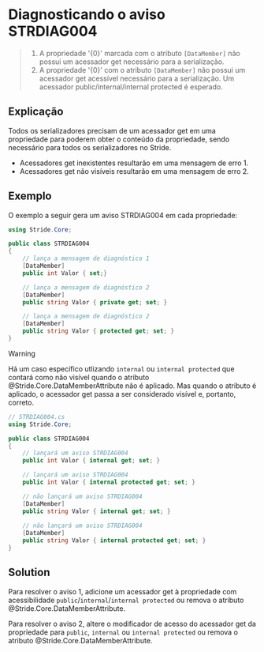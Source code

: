 # Diagnosticando o aviso STRDIAG004

> 1. A propriedade '{0}' marcada com o atributo `[DataMember]` não possui um acessador get necessário para a serialização.
> 2. A propriedade '{0}' com o atributo `[DataMember]` não possui um acessador get acessível necessário para a serialização. Um acessador public/internal/internal protected é esperado.

## Explicação

Todos os serializadores precisam de um acessador get em uma propriedade para poderem obter o conteúdo da propriedade, 
sendo necessário para todos os serializadores no Stride.
- Acessadores get inexistentes resultarão em uma mensagem de erro 1.
- Acessadores get não visíveis resultarão em uma mensagem de erro 2.

## Exemplo

O exemplo a seguir gera um aviso STRDIAG004 em cada propriedade:

```csharp
using Stride.Core;

public class STRDIAG004
{
    // lança a mensagem de diagnóstico 1
    [DataMember]
    public int Valor { set;}

    // lança a mensagem de diagnóstico 2
    [DataMember]
    public string Valor { private get; set; }

    // lança a mensagem de diagnóstico 2 
    [DataMember]
    public string Valor { protected get; set; }
}
```

> [!Warning]
> Há um caso específico utlizando `internal` ou `internal protected` que contará como não visível quando o atributo @Stride.Core.DataMemberAttribute não é aplicado.
> Mas quando o atributo é aplicado, o acessador get passa a ser considerado visível e, portanto, correto.

```csharp
// STRDIAG004.cs
using Stride.Core;

public class STRDIAG004
{
    // lançará um aviso STRDIAG004
    public int Valor { internal get; set; }

    // lançará um aviso STRDIAG004
    public int Valor { internal protected get; set; }

    // não lançará um aviso STRDIAG004
    [DataMember]
    public string Valor { internal get; set; }
    
    // não lançará um aviso STRDIAG004
    [DataMember]
    public string Valor { internal protected get; set; }
}
```

## Solution

Para resolver o aviso 1, adicione um acessador get à propriedade com acessibilidade `public`/`internal`/`internal protected` ou remova o atributo @Stride.Core.DataMemberAttribute.

Para resolver o aviso 2, altere o modificador de acesso do acessador get da propriedade para `public`, `internal` ou `internal protected` ou remova o atributo @Stride.Core.DataMemberAttribute.
